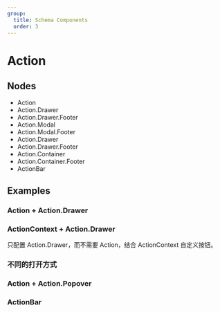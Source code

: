 ```yaml
---
group:
  title: Schema Components
  order: 3
---
```


# Action

## Nodes

- Action
- Action.Drawer
- Action.Drawer.Footer
- Action.Modal
- Action.Modal.Footer
- Action.Drawer
- Action.Drawer.Footer
- Action.Container
- Action.Container.Footer
- ActionBar

## Examples

### Action + Action.Drawer

<code src="./demos/demo1.tsx"></code>

### ActionContext + Action.Drawer

只配置 Action.Drawer，而不需要 Action，结合 ActionContext 自定义按钮。

<code src="./demos/demo2.tsx"></code>

### 不同的打开方式

<code src="./demos/demo3.tsx"></code>

### Action + Action.Popover

<code src="./demos/demo4.tsx"></code>

<code src="./demos/demo5.tsx"></code>

### ActionBar

<code src="./demos/demo6.tsx"></code>
